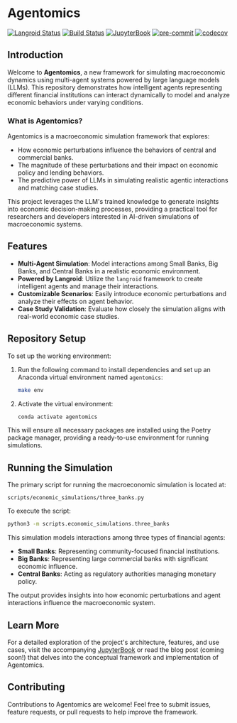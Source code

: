 # Agentomics

[![Langroid Status](https://img.shields.io/badge/Powered%20by-Langroid-orange)](https://github.com/langroid/langroid)
[![Build Status](https://github.com/akhilkarra/agentomics/actions/workflows/build.yml/badge.svg)](https://github.com/akhilkarra/agentomics/actions)
[![JupyterBook](https://img.shields.io/badge/JupyterBook-live-blue)](https://akhilkarra.github.io/agentomics/)
[![pre-commit](https://img.shields.io/badge/pre--commit-enabled-brightgreen?logo=pre-commit&logoColor=white)](https://pre-commit.com/)
[![codecov](https://codecov.io/gh/akhilkarra/agentomics/branch/main/graph/badge.svg)](https://codecov.io/gh/akhilkarra/agentomics)

## Introduction

Welcome to **Agentomics**, a new framework for simulating macroeconomic dynamics using multi-agent systems powered by large language models (LLMs). This repository demonstrates how intelligent agents representing different financial institutions can interact dynamically to model and analyze economic behaviors under varying conditions.

### What is Agentomics?

Agentomics is a macroeconomic simulation framework that explores:

- How economic perturbations influence the behaviors of central and commercial banks.
- The magnitude of these perturbations and their impact on economic policy and lending behaviors.
- The predictive power of LLMs in simulating realistic agentic interactions and matching case studies.

This project leverages the LLM's trained knowledge to generate insights into economic decision-making processes, providing a practical tool for researchers and developers interested in AI-driven simulations of macroeconomic systems.

## Features

- **Multi-Agent Simulation**: Model interactions among Small Banks, Big Banks, and Central Banks in a realistic economic environment.
- **Powered by Langroid**: Utilize the `langroid` framework to create intelligent agents and manage their interactions.
- **Customizable Scenarios**: Easily introduce economic perturbations and analyze their effects on agent behavior.
- **Case Study Validation**: Evaluate how closely the simulation aligns with real-world economic case studies.

## Repository Setup

To set up the working environment:

1. Run the following command to install dependencies and set up an Anaconda virtual environment named `agentomics`:
   ```bash
   make env
   ```

2. Activate the virtual environment:
   ```bash
   conda activate agentomics
   ```

This will ensure all necessary packages are installed using the Poetry package manager, providing a ready-to-use environment for running simulations.

## Running the Simulation

The primary script for running the macroeconomic simulation is located at:

``scripts/economic_simulations/three_banks.py``

To execute the script:

```bash
python3 -m scripts.economic_simulations.three_banks
```

This simulation models interactions among three types of financial agents:

- **Small Banks**: Representing community-focused financial institutions.
- **Big Banks**: Representing large commercial banks with significant economic influence.
- **Central Banks**: Acting as regulatory authorities managing monetary policy.

The output provides insights into how economic perturbations and agent interactions influence the macroeconomic system.

## Learn More

For a detailed exploration of the project's architecture, features, and use cases, visit the accompanying [JupyterBook](https://akhilkarra.github.io/agentomics/) or read the blog post (coming soon!) that delves into the conceptual framework and implementation of Agentomics.

## Contributing

Contributions to Agentomics are welcome! Feel free to submit issues, feature requests, or pull requests to help improve the framework.
